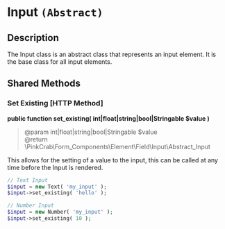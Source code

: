 # Input `(Abstract)`

## Description
The Input class is an abstract class that represents an input element. It is the base class for all input elements.

## Shared Methods

### Set Existing \[HTTP Method\]
**public function set_existing( int|float|string|bool|Stringable $value )**  
> @param int|float|string|bool|Stringable $value   
> @return \PinkCrab\Form_Components\Element\Field\Input\Abstract_Input

This allows for the setting of a value to the input, this can be called at any time before the Input is rendered.

```php
// Text Input
$input = new Text( 'my_input' );
$input->set_existing( 'hello' );

// Number Input
$input = new Number( 'my_input' );
$input->set_existing( 10 );
```